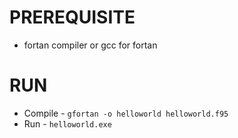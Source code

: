 # PREREQUISITE

- fortan compiler or gcc for fortan

# RUN

- Compile - `gfortan -o helloworld helloworld.f95`
- Run - `helloworld.exe`
